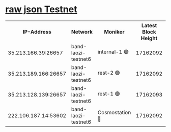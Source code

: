 
[raw json Testnet](https://rpc-check.bandt.stavr.tech/bandt/rpcbandt_result.json)
=

<table><tr><th>IP-Address</th><th>Network</th><th>Moniker</th><th>Latest Block Height</th><th>Earliest Block Height</th><th>Catching Up</th><th>Tx Index</th><th>Voting Power</th><th>Scan Time</th></tr><tr><td>35.213.166.39:26657</td><td>band-laozi-testnet6</td><td>internal-1 🟢</td><td>17162092</td><td>17062092</td><td>False</td><td>on</td><td>0</td><td>2024-03-26T14:49:36.276525940UTC</td></tr><tr><td>35.213.189.166:26657</td><td>band-laozi-testnet6</td><td>rest-2 🟢</td><td>17162092</td><td>17062092</td><td>False</td><td>on</td><td>0</td><td>2024-03-26T14:49:37.168512237UTC</td></tr><tr><td>35.213.128.139:26657</td><td>band-laozi-testnet6</td><td>rest-1 🟢</td><td>17162093</td><td>17062093</td><td>False</td><td>on</td><td>0</td><td>2024-03-26T14:49:38.596898269UTC</td></tr><tr><td>222.106.187.14:53602</td><td>band-laozi-testnet6</td><td>Cosmostation 🔴</td><td>17162092</td><td>17145001</td><td>False</td><td>on</td><td>2203686</td><td>2024-03-26T14:49:35.422246561UTC</td></tr></table>
